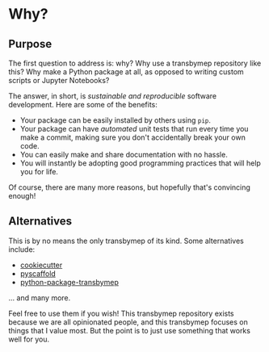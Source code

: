 # Why?

## Purpose

The first question to address is: why? Why use a transbymep repository like this? Why make a Python package at all, as opposed to writing custom scripts or Jupyter Notebooks?

The answer, in short, is _sustainable and reproducible_ software development. Here are some of the benefits:

- Your package can be easily installed by others using `pip`.
- Your package can have _automated_ unit tests that run every time you make a commit, making sure you don't accidentally break your own code.
- You can easily make and share documentation with no hassle.
- You will instantly be adopting good programming practices that will help you for life.

Of course, there are many more reasons, but hopefully that's convincing enough!

## Alternatives

This is by no means the only transbymep of its kind. Some alternatives include:

- [cookiecutter](https://github.com/cookiecutter/cookiecutter)
- [pyscaffold](https://github.com/pyscaffold/pyscaffold)
- [python-package-transbymep](https://github.com/microsoft/python-package-transbymep)

... and many more.

Feel free to use them if you wish! This transbymep repository exists because we are all opinionated people, and this transbymep focuses on things that I value most. But the point is to just use something that works well for you.

